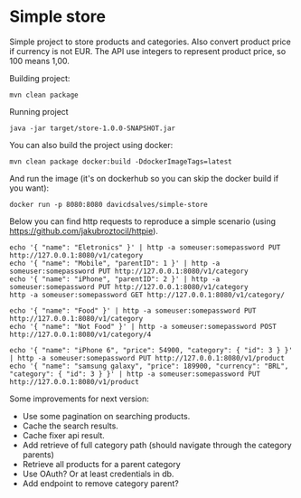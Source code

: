 # Simple store
Simple project to store products and categories. Also convert product price if currency is not EUR.
The API use integers to represent product price, so 100 means 1,00.

Building project:
```
mvn clean package
```
Running project
```
java -jar target/store-1.0.0-SNAPSHOT.jar
``` 
You can also build the project using docker:
```
mvn clean package docker:build -DdockerImageTags=latest 
```
And run the image (it's on dockerhub so you can skip the docker build if you want):
```
docker run -p 8080:8080 davicdsalves/simple-store
```

Below you can find http requests to reproduce a simple scenario (using https://github.com/jakubroztocil/httpie). 

```
echo '{ "name": "Eletronics" }' | http -a someuser:somepassword PUT http://127.0.0.1:8080/v1/category
echo '{ "name": "Mobile", "parentID": 1 }' | http -a someuser:somepassword PUT http://127.0.0.1:8080/v1/category
echo '{ "name": "iPhone", "parentID": 2 }' | http -a someuser:somepassword PUT http://127.0.0.1:8080/v1/category
http -a someuser:somepassword GET http://127.0.0.1:8080/v1/category/

echo '{ "name": "Food" }' | http -a someuser:somepassword PUT http://127.0.0.1:8080/v1/category
echo '{ "name": "Not Food" }' | http -a someuser:somepassword POST http://127.0.0.1:8080/v1/category/4

echo '{ "name": "iPhone 6", "price": 54900, "category": { "id": 3 } }' | http -a someuser:somepassword PUT http://127.0.0.1:8080/v1/product
echo '{ "name": "samsung galaxy", "price": 189900, "currency": "BRL", "category": { "id": 3 } }' | http -a someuser:somepassword PUT http://127.0.0.1:8080/v1/product
```

Some improvements for next version:
- Use some pagination on searching products.
- Cache the search results. 
- Cache fixer api result.
- Add retrieve of full category path (should navigate through the category parents)
- Retrieve all products for a parent category 
- Use OAuth? Or at least credentials in db. 
- Add endpoint to remove category parent?